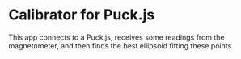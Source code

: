 # Calibrator for Puck.js

This app connects to a Puck.js, receives some readings from the
magnetometer, and then finds the best ellipsoid fitting these points.
